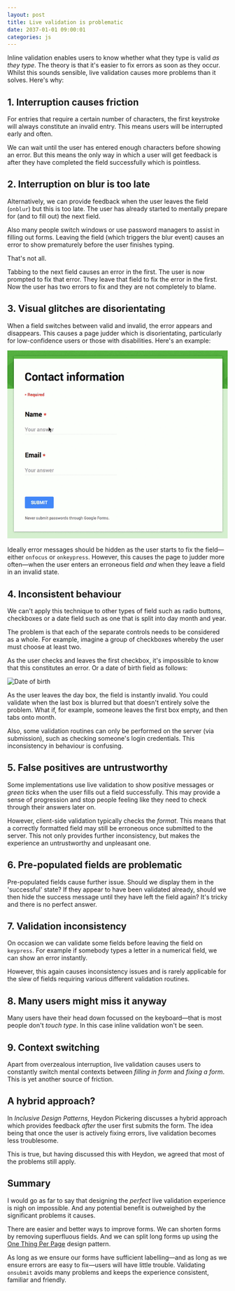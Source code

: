 ```yaml
---
layout: post
title: Live validation is problematic
date: 2037-01-01 09:00:01
categories: js
---
```


Inline validation enables users to know whether what they type is valid *as they type*. The theory is that it's easier to fix errors as soon as they occur. Whilst this sounds sensible, live validation causes more problems than it solves. Here's why:

## 1. Interruption causes friction

For entries that require a certain number of characters, the first keystroke will always constitute an invalid entry. This means users will be interrupted early and often.

We can wait until the user has entered enough characters before showing an error. But this means the only way in which a user will get feedback is after they have completed the field successfully which is pointless.

## 2. Interruption on blur is too late

Alternatively, we can provide feedback when the user leaves the field (`onblur`) but this is too late. The user has already started to mentally prepare for (and to fill out) the next field.

Also many people switch windows or use password managers to assist in filling out forms. Leaving the field (which triggers the blur event) causes an error to show prematurely before the user finishes typing.

That's not all. 

Tabbing to the next field causes an error in the first. The user is now prompted to fix that error. They leave that field to fix the error in the first. Now the user has two errors to fix and they are not completely to blame.

## 3. Visual glitches are disorientating

When a field switches between valid and invalid, the error appears and disappears. This causes a page judder which is disorientating, particularly for low-confidence users or those with disabilities. Here's an example:

![Live feedback can cause the page to judder](/assets/img/live.gif)

Ideally error messages should be hidden as the user starts to fix the field&mdash;either `onfocus` or `onkeypress`. However, this causes the page to judder more often&mdash;when the user enters an erroneous field *and* when they leave a field in an invalid state.

## 4. Inconsistent behaviour

We can't apply this technique to other types of field such as radio buttons, checkboxes or a date field such as one that is split into day month and year.

The problem is that each of the separate controls needs to be considered as a whole. For example, imagine a group of checkboxes whereby the user must choose at least two.

As the user checks and leaves the first checkbox, it's impossible to know that this constitutes an error. Or a date of birth field as follows:

![Date of birth](/assets/img/dob.png)

As the user leaves the day box, the field is instantly invalid. You could validate when the last box is blurred but that doesn't entirely solve the problem. What if, for example, someone leaves the first box empty, and then tabs onto month.

Also, some validation routines can only be performed on the server (via submission), such as checking someone's login credentials. This inconsistency in behaviour is confusing.

## 5. False positives are untrustworthy

Some implementations use live validation to show positive messages or *green ticks* when the user fills out a field successfully. This may provide a sense of progression and stop people feeling like they need to check through their answers later on.

However, client-side validation typically checks the *format*. This means that a correctly formatted field may still be erroneous once submitted to the server. This not only provides further inconsistency, but makes the experience an untrustworthy and unpleasant one.

## 6. Pre-populated fields are problematic

Pre-populated fields cause further issue. Should we display them in the 'successful' state? If they appear to have been validated already, should we then hide the success message until they have left the field again? It's tricky and there is no perfect answer.

## 7. Validation inconsistency

On occasion we can validate some fields before leaving the field on `keypress`. For example if somebody types a letter in a numerical field, we can show an error instantly.

However, this again causes inconsistency issues and is rarely applicable for the slew of fields requiring various different validation routines.

## 8. Many users might miss it anyway

Many users have their head down focussed on the keyboard&mdash;that is most people don't *touch type*. In this case inline validation won't be seen.

## 9. Context switching

Apart from overzealous interruption, live validation causes users to constantly switch mental contexts between *filling in form* and *fixing a form*. This is yet another source of friction.

## A hybrid approach?

In *Inclusive Design Patterns*, Heydon Pickering discusses a hybrid approach which provides feedback *after* the user first submits the form. The idea being that once the user is actively fixing errors, live validation becomes less troublesome.

This is true, but having discussed this with Heydon, we agreed that most of the problems still apply.

## Summary

I would go as far to say that designing the *perfect* live validation experience is nigh on impossible. And any potential benefit is outweighed by the significant problems it causes.

There are easier and better ways to improve forms. We can shorten forms by removing superfluous fields. And we can split long forms up using the [One Thing Per Page]() design pattern.

As long as we ensure our forms have sufficient labelling&mdash;and as long as we ensure errors are easy to fix&mdash;users will have little trouble. Validating `onsubmit` avoids many problems and keeps the experience consistent, familiar and friendly.

<!--
E.g. blur tab error issue https://www.wayfair.co.uk/v/checkout/authentication/register

If going to do Ajax then it's not instant and could slow users down. And then user has to do two server calls. One for Ajax for each field and one for whole submission.
-->